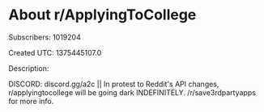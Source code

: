 # About r/ApplyingToCollege

Subscribers: 1019204

Created UTC: 1375445107.0

Description:

DISCORD: discord.gg/a2c || In protest to Reddit's API changes, r/applyingtocollege will be going dark INDEFINITELY. /r/save3rdpartyapps for more info.

